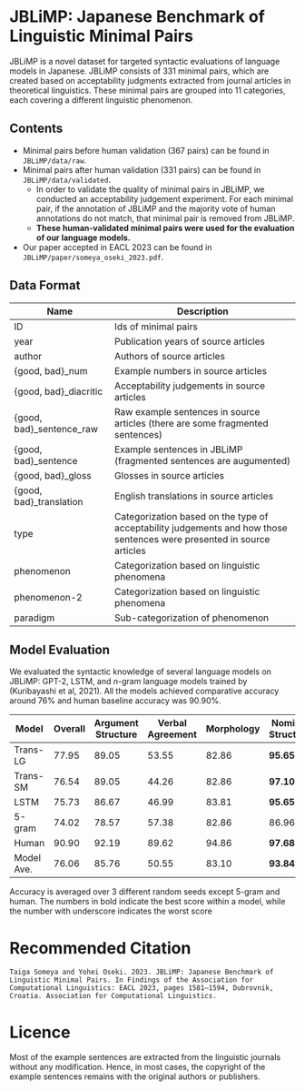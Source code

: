 # JBLiMP: Japanese Benchmark of Linguistic Minimal Pairs

JBLiMP is a novel dataset for targeted syntactic evaluations of language models in Japanese. JBLiMP consists of 331 minimal pairs, which are created based on acceptability judgments extracted from journal articles in theoretical linguistics. These minimal pairs are grouped into 11 categories, each covering a different linguistic phenomenon.


## Contents
- Minimal pairs before human validation (367 pairs) can be found in `JBLiMP/data/raw`.
- Minimal pairs after human validation (331 pairs) can be found in `JBLiMP/data/validated`.
    - In order to validate the quality of minimal pairs in JBLiMP, we conducted an acceptability judgement experiment. For each minimal pair, if the annotation of JBLiMP and the majority vote of human annotations do not match, that minimal pair is removed from JBLiMP.
    - **These human-validated minimal pairs were used for the evaluation of our language models.**
- Our paper accepted in EACL 2023 can be found in `JBLiMP/paper/someya_oseki_2023.pdf`.

## Data Format
|Name|Description|
|----|-----|
|ID|Ids of minimal pairs|
|year|Publication years of source articles|
|author|Authors of source articles|
|{good, bad}_num|Example numbers in source articles|
|{good, bad}_diacritic|Acceptability judgements in source articles|
|{good, bad}_sentence_raw|Raw example sentences in source articles (there are some fragmented sentences)|
|{good, bad}_sentence|Example sentences in JBLiMP (fragmented sentences are augumented)|
|{good, bad}_gloss|Glosses in source articles|
|{good, bad}_translation|English translations in source articles|
|type|Categorization based on the type of acceptability judgements and how those sentences were presented in source articles|
|phenomenon|Categorization based on linguistic phenomena|
|phenomenon-2|Categorization based on linguistic phenomena|
|paradigm|Sub-categorization of phenomenon|

## Model Evaluation
We evaluated the syntactic knowledge of several language models on JBLiMP: GPT-2, LSTM, and _n_-gram language models trained by (Kuribayashi et al, 2021). All the models achieved comparative accuracy around 76% and human baseline accuracy was 90.90%.

| Model | Overall | Argument Structure  | Verbal Agreement| Morphology | Nominal Structure | Ellipsis | Quantifiers | Binding | Island effects| Filer-gap| NPI Licensing | Control/Raising           |
|------------------------|--------------------------|-----------|--------|-------------------------|----------------|---------------------------|-------------------------|--------------------------|---------|-------|-------------------|-------------------|
| Trans-LG  | 77.95                    | 89.05     | 53.55  | 82.86                   | **95.65** | 85.96                     | 73.81                   | 58.97                    | 75.76   | 55.56 | 50.00             | <ins> 16.67</ins> |
| Trans-SM               | 76.54                    | 89.05     | 44.26  | 82.86                   | **97.10** | 89.47                     | 71.43                   | 46.15                    | 84.85   | 55.56 | 75.00             | <ins> 0.00</ins> |
| LSTM                   | 75.73                    | 86.67     | 46.99  | 83.81                   | **95.65** | 91.23                     | 66.67                   | <ins> 41.03</ins>        | 87.88   | 44.44 | 66.67             | 50.00             |
| 5-gram                 | 74.02                    | 78.57     | 57.38  | 82.86                   | 86.96          | **89.47**            | 78.57                   | 53.85                    | 72.73   | 66.67 | <ins> 50.00</ins> | 0.00              |
| Human                  | 90.90                    | 92.19     | 89.62  | 94.86                   | **97.68** | 87.37                     | 85.71                   | 82.05                    | 92.12   | 78.52 | 90.00             | <ins> 70.00</ins> |
| Model Ave.             | 76.06                    | 85.76     | 50.55  | 83.10                   | **93.84** | 89.03                     | 72.62                   | 50.00                    | 80.31   | 55.56 | 60.42             | <ins> 16.67</ins> |

Accuracy is averaged over 3 different random seeds except 5-gram and human. The numbers in bold indicate the best score within a model, while the number with underscore indicates the worst score

# Recommended Citation
```
Taiga Someya and Yohei Oseki. 2023. JBLiMP: Japanese Benchmark of Linguistic Minimal Pairs. In Findings of the Association for Computational Linguistics: EACL 2023, pages 1581–1594, Dubrovnik, Croatia. Association for Computational Linguistics.
```

# Licence
Most of the example sentences are extracted from the linguistic journals without any modification. Hence, in most cases, the copyright of the example sentences remains with the original authors or publishers.
